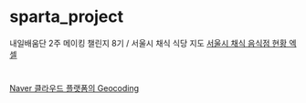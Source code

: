 # sparta_project
내일배움단 2주 메이킹 챌린지 8기 / 서울시 채식 식당 지도
[서울시 채식 음식점 현황 엑셀](https://news.seoul.go.kr/welfare/public_health/status-of-vegetarian-restaurants)  
#
[Naver 클라우드 플랫폼의 Geocoding](https://www.ncloud.com/product/applicationService/maps)  
#
